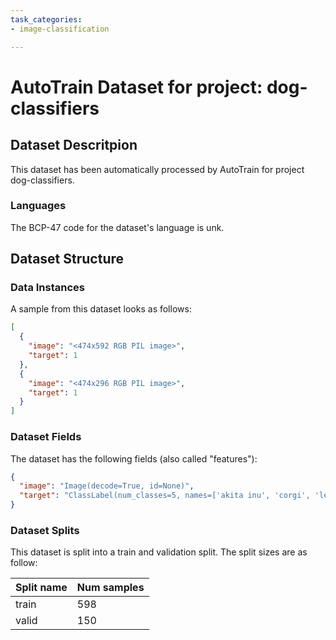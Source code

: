 ```yaml
---
task_categories:
- image-classification

---
```

# AutoTrain Dataset for project: dog-classifiers

## Dataset Descritpion

This dataset has been automatically processed by AutoTrain for project dog-classifiers.

### Languages

The BCP-47 code for the dataset's language is unk.

## Dataset Structure

### Data Instances

A sample from this dataset looks as follows:

```json
[
  {
    "image": "<474x592 RGB PIL image>",
    "target": 1
  },
  {
    "image": "<474x296 RGB PIL image>",
    "target": 1
  }
]
```

### Dataset Fields

The dataset has the following fields (also called "features"):

```json
{
  "image": "Image(decode=True, id=None)",
  "target": "ClassLabel(num_classes=5, names=['akita inu', 'corgi', 'leonberger', 'samoyed', 'shiba inu'], id=None)"
}
```

### Dataset Splits

This dataset is split into a train and validation split. The split sizes are as follow:

| Split name   | Num samples         |
| ------------ | ------------------- |
| train        | 598 |
| valid        | 150 |
